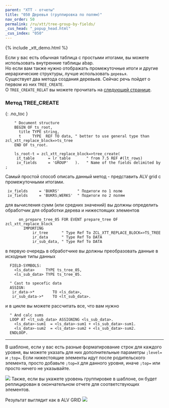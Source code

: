 ```yaml
---
parent: "XTT - отчеты"
title: "050 Деревья (группировка по полям)"
nav_order: 50
permalink: /ru/xtt/tree-group-by-fields/
_cus_head: "_popup_head.html"
_cus_index: "050"
---
```


{% include _xtt_demo.html %}

Если у вас есть обычная таблица с простыми итогами, вы можете использовать внутренние таблицы abap.<br/>
Но если вам также нужно отображать промежуточные итоги и другие иерархические структуры, лучше использовать `деревья`.<br/>
Существует два метода создания деревьев. Сейчас речь пойдет о первом из них `TREE_CREATE`. <br/>
О `TREE_CREATE_RELAT` вы можете прочитать на [следующей странице](../tree-group-by-field-relations/).

### Метод TREE_CREATE
{: .no_toc }

```abap
    " Document structure
    BEGIN OF ts_root,
      title TYPE string,
      t     TYPE  REF TO data, " better to use general type than zcl_xtt_replace_block=>ts_tree
    END OF ts_root.

    ls_root-t = zcl_xtt_replace_block=>tree_create(
     it_table      = lr_table       " from 7.5 REF #(lt_rows)
     iv_fields     = 'GROUP'   ).   " Name of the fields delimited by ;
```
Самый простой способ описать данный метод - представить ALV grid с промежуточными итогами.
```abap
 iv_fields     = 'BUKRS'        " Подитоги по 1 полю
 iv_fields     = 'BUKRS;WERKS'  " Подитоги по 2 полям
```

для вычисления сумм (или средних значений) вы должны определить обработчик для обработки дерева и нижестоящих элементов
```abap
      on_prepare_tree_05 FOR EVENT prepare_tree OF zcl_xtt_replace_block
        IMPORTING
            ir_tree      " Type Ref To ZCL_XTT_REPLACE_BLOCK=>TS_TREE
            ir_data      " Type Ref To DATA
            ir_sub_data, " Type Ref To DATA
```
в первую очередь в обработчике вы должны преобразовать данные в исходные типы данных
```abap
  FIELD-SYMBOLS:
    <ls_data>     TYPE ts_tree_05,
    <ls_sub_data> TYPE ts_tree_05.

  " Cast to specefic data
  ASSIGN:
   ir_data->*        TO <ls_data>,
   ir_sub_data->*    TO <lt_sub_data>.
```
и в цикле вы можете рассчитать все, что вам нужно
```abap
  " And calc sums
  LOOP AT <lt_sub_data> ASSIGNING <ls_sub_data>.
    <ls_data>-sum1  = <ls_data>-sum1 + <ls_sub_data>-sum1.
    <ls_data>-sum2  = <ls_data>-sum2 + <ls_sub_data>-sum2.
  ENDLOOP.
```

***
В шаблоне, если у вас есть разные форматирование строк для каждого уровня, вы можете указать для них дополнительные параметры `;level=` и `;top=`.
Если нижестоящие элементы идут после родительского элемента, просто добавьте `;top=X` для данного уровня, иначе `;top=` или просто ничего не указывайте.

![](https://raw.githubusercontent.com/wiki/bizhuka/xtt/img/tree_01.png)
Также, если вы укажете уровень группировке в шаблоне, он будет реплицирован в окончательном отчете для соответствующих элементов.

Результат выглядит как в ALV GRID
![](https://raw.githubusercontent.com/wiki/bizhuka/xtt/img/tree_02.png)
